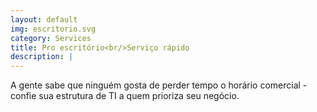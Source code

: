```yaml
---
layout: default
img: escritorio.svg
category: Services
title: Pro escritório<br/>Serviço rápido
description: |
---
```

  A gente sabe que ninguém gosta de perder tempo o horário comercial - confie sua estrutura de TI a quem prioriza seu negócio.